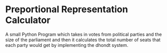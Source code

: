 # Preportional Representation Calculator
A small Python Program which takes in votes from political parties and the size of the parliament and then it calculates the total number of seats that each party would get by implementing the dhondt system.
